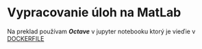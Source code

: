 # Vypracovanie úloh na MatLab
Na preklad používam ***Octave*** v jupyter notebooku ktorý je vieďie v [DOCKERFILE](https://github.com/Yggdrasill501/octave_matlab_tasks/blob/main/Dockerfile)

